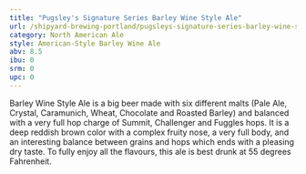 ```yaml
---
title: "Pugsley's Signature Series Barley Wine Style Ale"
url: /shipyard-brewing-portland/pugsleys-signature-series-barley-wine-style-ale/
category: North American Ale
style: American-Style Barley Wine Ale
abv: 8.5
ibu: 0
srm: 0
upc: 0
---
```

Barley Wine Style Ale is a big beer made with six different malts (Pale Ale, Crystal, Caramunich, Wheat, Chocolate and Roasted Barley) and balanced with a very full hop charge of Summit, Challenger and Fuggles hops. It is a deep reddish brown color with a complex fruity nose, a very full body, and an interesting balance between grains and hops which ends with a pleasing dry taste. To fully enjoy all the flavours, this ale is best drunk at 55 degrees Fahrenheit.
